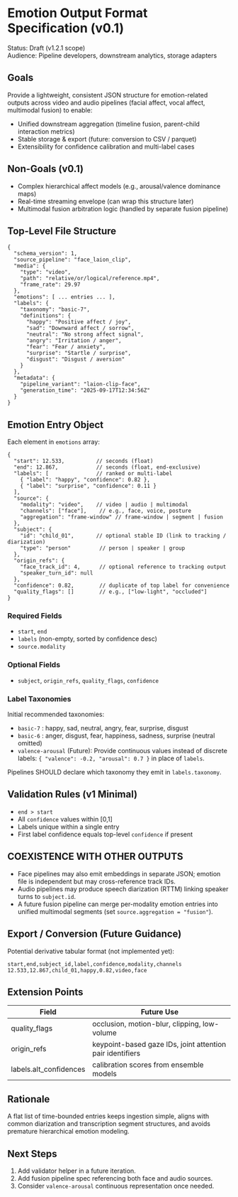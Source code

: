 # Emotion Output Format Specification (v0.1)

Status: Draft (v1.2.1 scope)  
Audience: Pipeline developers, downstream analytics, storage adapters

## Goals
Provide a lightweight, consistent JSON structure for emotion-related outputs across video and audio pipelines (facial affect, vocal affect, multimodal fusion) to enable:
- Unified downstream aggregation (timeline fusion, parent-child interaction metrics)
- Stable storage & export (future: conversion to CSV / parquet)
- Extensibility for confidence calibration and multi-label cases

## Non-Goals (v0.1)
- Complex hierarchical affect models (e.g., arousal/valence dominance maps)
- Real-time streaming envelope (can wrap this structure later)
- Multimodal fusion arbitration logic (handled by separate fusion pipeline)

## Top-Level File Structure
```
{
  "schema_version": 1,
  "source_pipeline": "face_laion_clip",
  "media": {
    "type": "video",
    "path": "relative/or/logical/reference.mp4",
    "frame_rate": 29.97
  },
  "emotions": [ ... entries ... ],
  "labels": {
    "taxonomy": "basic-7",
    "definitions": {
      "happy": "Positive affect / joy",
      "sad": "Downward affect / sorrow",
      "neutral": "No strong affect signal",
      "angry": "Irritation / anger",
      "fear": "Fear / anxiety",
      "surprise": "Startle / surprise",
      "disgust": "Disgust / aversion"
    }
  },
  "metadata": {
    "pipeline_variant": "laion-clip-face",
    "generation_time": "2025-09-17T12:34:56Z"
  }
}
```

## Emotion Entry Object
Each element in `emotions` array:
```
{
  "start": 12.533,          // seconds (float)
  "end": 12.867,            // seconds (float, end-exclusive)
  "labels": [               // ranked or multi-label
    { "label": "happy", "confidence": 0.82 },
    { "label": "surprise", "confidence": 0.11 }
  ],
  "source": {
    "modality": "video",    // video | audio | multimodal
    "channels": ["face"],    // e.g., face, voice, posture
    "aggregation": "frame-window" // frame-window | segment | fusion
  },
  "subject": {
    "id": "child_01",       // optional stable ID (link to tracking / diarization)
    "type": "person"         // person | speaker | group
  },
  "origin_refs": {
    "face_track_id": 4,      // optional reference to tracking output
    "speaker_turn_id": null
  },
  "confidence": 0.82,        // duplicate of top label for convenience
  "quality_flags": []        // e.g., ["low-light", "occluded"]
}
```

### Required Fields
- `start`, `end`
- `labels` (non-empty, sorted by confidence desc)
- `source.modality`

### Optional Fields
- `subject`, `origin_refs`, `quality_flags`, `confidence`

### Label Taxonomies
Initial recommended taxonomies:
- `basic-7` : happy, sad, neutral, angry, fear, surprise, disgust
- `basic-6` : anger, disgust, fear, happiness, sadness, surprise (neutral omitted)
- `valence-arousal` (Future): Provide continuous values instead of discrete labels: `{ "valence": -0.2, "arousal": 0.7 }` in place of `labels`.

Pipelines SHOULD declare which taxonomy they emit in `labels.taxonomy`.

## Validation Rules (v1 Minimal)
- `end > start`
- All `confidence` values within [0,1]
- Labels unique within a single entry
- First label confidence equals top-level `confidence` if present

## COEXISTENCE WITH OTHER OUTPUTS
- Face pipelines may also emit embeddings in separate JSON; emotion file is independent but may cross-reference track IDs.
- Audio pipelines may produce speech diarization (RTTM) linking speaker turns to `subject.id`.
- A future fusion pipeline can merge per-modality emotion entries into unified multimodal segments (set `source.aggregation = "fusion"`).

## Export / Conversion (Future Guidance)
Potential derivative tabular format (not implemented yet):
```
start,end,subject_id,label,confidence,modality,channels
12.533,12.867,child_01,happy,0.82,video,face
```

## Extension Points
| Field | Future Use |
|-------|------------|
| quality_flags | occlusion, motion-blur, clipping, low-volume |
| origin_refs | keypoint-based gaze IDs, joint attention pair identifiers |
| labels.alt_confidences | calibration scores from ensemble models |

## Rationale
A flat list of time-bounded entries keeps ingestion simple, aligns with common diarization and transcription segment structures, and avoids premature hierarchical emotion modeling.

## Next Steps
1. Add validator helper in a future iteration.
2. Add fusion pipeline spec referencing both face and audio sources.
3. Consider `valence-arousal` continuous representation once needed.

